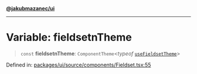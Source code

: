 [**@jakubmazanec/ui**](../README.md)

---

# Variable: fieldsetnTheme

> `const` **fieldsetnTheme**: `ComponentTheme`\<_typeof_
> [`useFieldsetTheme`](../functions/useFieldsetTheme.md)\>

Defined in:
[packages/ui/source/components/Fieldset.tsx:55](https://github.com/jakubmazanec/tools/blob/7c5f40d811171692b72a47160bc33d644201b16a/packages/ui/source/components/Fieldset.tsx#L55)
